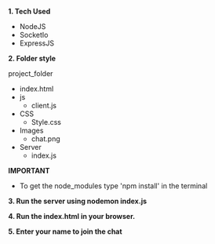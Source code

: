 **1. Tech Used**

- NodeJS
- SocketIo
- ExpressJS

**2. Folder style**

project_folder
  - index.html
  - js
     - client.js
  - CSS
     - Style.css
  - Images
     - chat.png
  - Server
     - index.js
       
**IMPORTANT**
-  To get the node_modules type 'npm install' in the terminal
  
**3. Run the server using nodemon index.js**

**4. Run the index.html in your browser.**

**5. Enter your name to join the chat**


